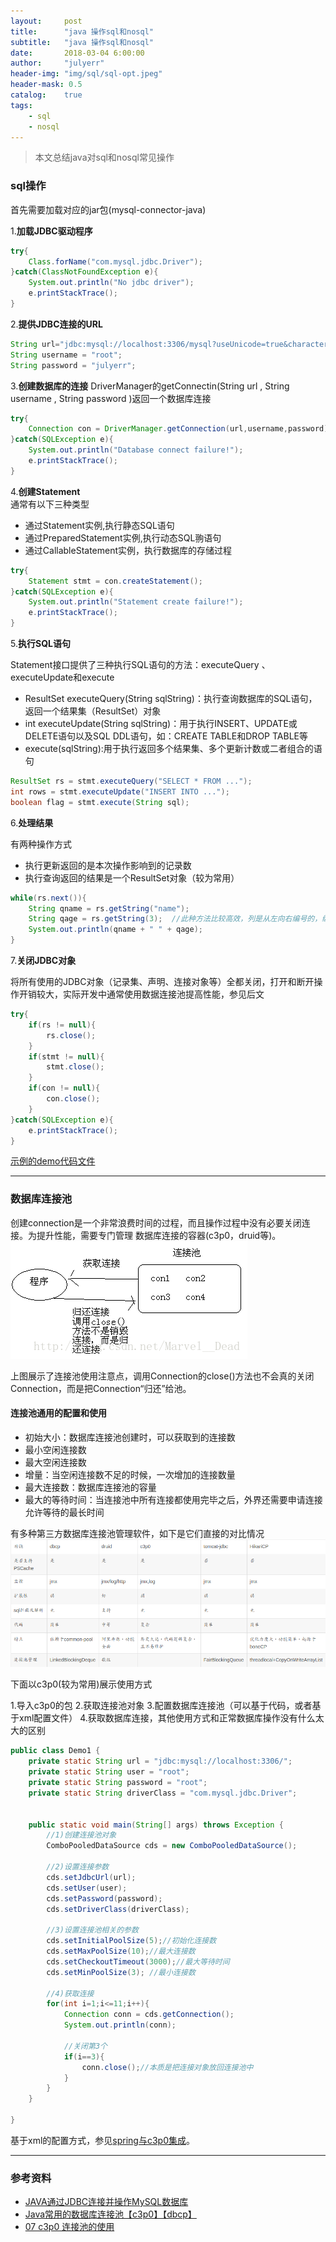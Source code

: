 ```yaml
---
layout:     post
title:      "java 操作sql和nosql"
subtitle:   "java 操作sql和nosql"
date:       2018-03-04 6:00:00
author:     "julyerr"
header-img: "img/sql/sql-opt.jpeg"
header-mask: 0.5
catalog:    true
tags:
    - sql
    - nosql
---
```


>本文总结java对sql和nosql常见操作

### sql操作
首先需要加载对应的jar包(mysql-connector-java)

1.**加载JDBC驱动程序**

```java
try{              
    Class.forName("com.mysql.jdbc.Driver");  
}catch(ClassNotFoundException e){  
    System.out.println("No jdbc driver");  
    e.printStackTrace();  
}  
```

2.**提供JDBC连接的URL**

```java
String url="jdbc:mysql://localhost:3306/mysql?useUnicode=true&characterEncoding=utf-8";  
String username = "root";  
String password = "julyerr";  
```

3.**创建数据库的连接**
DriverManager的getConnectin(String url , String username , String password )返回一个数据库连接
```java
try{  
    Connection con = DriverManager.getConnection(url,username,password);              
}catch(SQLException e){  
    System.out.println("Database connect failure!");  
    e.printStackTrace();  
}  
```

4.**创建Statement**<br>
通常有以下三种类型
	
- 通过Statement实例,执行静态SQL语句
- 通过PreparedStatement实例,执行动态SQL翑语句
- 通过CallableStatement实例，执行数据库的存储过程
	
```java
try{  
    Statement stmt = con.createStatement();  
}catch(SQLException e){  
    System.out.println("Statement create failure!");  
    e.printStackTrace();  
}  
```

5.**执行SQL语句**<br>

Statement接口提供了三种执行SQL语句的方法：executeQuery 、executeUpdate和execute
	
- ResultSet executeQuery(String sqlString)：执行查询数据库的SQL语句，返回一个结果集（ResultSet）对象
- int executeUpdate(String sqlString)：用于执行INSERT、UPDATE或DELETE语句以及SQL DDL语句，如：CREATE TABLE和DROP TABLE等
- execute(sqlString):用于执行返回多个结果集、多个更新计数或二者组合的语句

```java
ResultSet rs = stmt.executeQuery("SELECT * FROM ...");     
int rows = stmt.executeUpdate("INSERT INTO ...");     
boolean flag = stmt.execute(String sql);    
```	

6.**处理结果**<br>

有两种操作方式
	
- 执行更新返回的是本次操作影响到的记录数
- 执行查询返回的结果是一个ResultSet对象（较为常用）

```java
while(rs.next()){  
    String qname = rs.getString("name");  
    String qage = rs.getString(3);  //此种方法比较高效，列是从左向右编号的，编号从1开始
    System.out.println(qname + " " + qage);  
}  
```	

7.**关闭JDBC对象**<br>

将所有使用的JDBC对象（记录集、声明、连接对象等）全都关闭，打开和断开操作开销较大，实际开发中通常使用数据连接池提高性能，参见后文

```java
try{  
    if(rs != null){  
        rs.close();  
    }  
    if(stmt != null){  
        stmt.close();  
    }  
    if(con != null){  
        con.close();  
    }             
}catch(SQLException e){  
    e.printStackTrace();  
}     
```

[示例的demo代码文件](https://github.com/julyerr/collections/tree/master/java/src/com/julyerr/interviews/sql/jdbc/)

---
### 数据库连接池

创建connection是一个非常浪费时间的过程，而且操作过程中没有必要关闭连接。为提升性能，需要专门管理
数据库连接的容器(c3p0，druid等)。
![](/img/sql/pool.png)

上图展示了连接池使用注意点，调用Connection的close()方法也不会真的关闭Connection，而是把Connection“归还”给池。

#### 连接池通用的配置和使用

- 初始大小：数据库连接池创建时，可以获取到的连接数
- 最小空闲连接数
- 最大空闲连接数
- 增量：当空闲连接数不足的时候，一次增加的连接数量
- 最大连接数：数据库连接池的容量
- 最大的等待时间：当连接池中所有连接都使用完毕之后，外界还需要申请连接允许等待的最长时间

有多种第三方数据库连接池管理软件，如下是它们直接的对比情况
![](/img/sql/pool-compare.png)

下面以c3p0(较为常用)展示使用方式<br>

1.导入c3p0的包
2.获取连接池对象
3.配置数据库连接池（可以基于代码，或者基于xml配置文件）
4.获取数据库连接，其他使用方式和正常数据库操作没有什么太大的区别

```java
public class Demo1 {
    private static String url = "jdbc:mysql://localhost:3306/";
    private static String user = "root";
    private static String password = "root";
    private static String driverClass = "com.mysql.jdbc.Driver";


    public static void main(String[] args) throws Exception {
        //1)创建连接池对象
        ComboPooledDataSource cds = new ComboPooledDataSource();
        
        //2)设置连接参数
        cds.setJdbcUrl(url);
        cds.setUser(user);
        cds.setPassword(password);
        cds.setDriverClass(driverClass);
        
        //3)设置连接池相关的参数
        cds.setInitialPoolSize(5);//初始化连接数
        cds.setMaxPoolSize(10);//最大连接数
        cds.setCheckoutTimeout(3000);//最大等待时间
        cds.setMinPoolSize(3); //最小连接数
        
        //4)获取连接
        for(int i=1;i<=11;i++){
            Connection conn = cds.getConnection();
            System.out.println(conn);
            
            //关闭第3个
            if(i==3){
                conn.close();//本质是把连接对象放回连接池中
            }
        }
    }
    
}
```

基于xml的配置方式，参见[spring与c3p0集成](http://julyerr.club/2018/03/04/mybatis-sumupone/#spring-对数据库操作)。

---
### 参考资料
- [JAVA通过JDBC连接并操作MySQL数据库](http://blog.csdn.net/wanghuiqi2008/article/details/46238457)
- [Java常用的数据库连接池【c3p0】【dbcp】](http://blog.csdn.net/marvel__dead/article/details/73470153)
- [07 c3p0 连接池的使用](https://www.jianshu.com/p/52581d64e503)